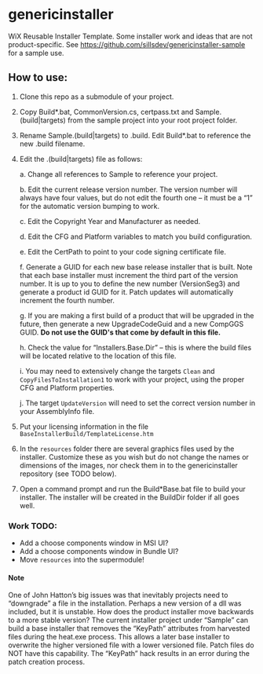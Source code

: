 # genericinstaller

WiX Reusable Installer Template.
Some installer work and ideas that are not product-specific.
See https://github.com/sillsdev/genericinstaller-sample for a sample use.

## How to use:
1)	Clone this repo as a submodule of your project.
2)	Copy Build*.bat, CommonVersion.cs, certpass.txt and Sample.(build|targets) from the sample project into your root project folder.
3)	Rename Sample.(build|targets) to <ProjectName>.build. Edit Build*.bat to reference the new <ProjectName>.build filename.
4)	Edit the <ProjectName>.(build|targets) file as follows:

	a.	Change all references to Sample to reference your project.

	b.	Edit the current release version number. The version number will always have four values, but do not edit the fourth one – it must be a “1” for the automatic version bumping to work.

	c.	Edit the Copyright Year and Manufacturer as needed.

	d.	Edit the CFG and Platform variables to match you build configuration.

	e.	Edit the CertPath to point to your code signing certificate file.

	f.	Generate a GUID for each new base release installer that is built. Note that each base installer must increment the third part of the version number. It is up to you to define the new number (VersionSeg3) and generate a product id GUID for it. Patch updates will automatically increment the fourth number.

	g.	If you are making a first build of a product that will be upgraded in the future, then generate a new UpgradeCodeGuid and a new CompGGS GUID. **Do not use the GUID's that come by default in this file.**

	h.	Check the value for “Installers.Base.Dir” – this is where the build files will be located relative to the location of this file.

	i.	You may need to extensively change the targets `Clean` and `CopyFilesToInstallation1` to work with your project, using the proper CFG and Platform properties.

	j.	The target `UpdateVersion` will need to set the correct version number in your AssemblyInfo file.
5)	Put your licensing information in the file `BaseInstallerBuild/TemplateLicense.htm`
6)	In the `resources` folder there are several graphics files used by the installer. Customize these as you wish but do not change the names or dimensions of the images, nor check them in to the genericinstaller repository (see TODO below).
7)	Open a command prompt and run the Build*Base.bat file to build your installer. The installer will be created in the BuildDir folder if all goes well.

### Work TODO:
 - Add a choose components window in MSI UI?
 - Add a choose components window in Bundle UI?
 - Move `resources` into the supermodule!

#### Note
One of John Hatton’s big issues was that inevitably projects need to “downgrade” a file in the installation. Perhaps a new version of a dll was included, but it is unstable. How does the product installer move backwards to a more stable version? The current installer project under “Sample” can build a base installer that removes the “KeyPath” attributes from harvested files during the heat.exe process. This allows a later base installer to overwrite the higher versioned file with a lower versioned file. Patch files do NOT have this capability. The “KeyPath” hack results in an error during the patch creation process.
